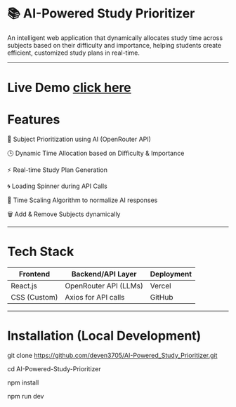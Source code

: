 # 📚 AI-Powered Study Prioritizer
An intelligent web application that dynamically allocates study time across subjects based on their difficulty and importance, helping students create efficient, customized study plans in real-time.

________________________________________________________________________________________________________________________________________________________________________________________________________________
 
 # Live Demo  [click here](ai-powered-study-prioritizer.vercel.app)

 # Features
 🎯 Subject Prioritization using AI (OpenRouter API)

🕒 Dynamic Time Allocation based on Difficulty & Importance

⚡ Real-time Study Plan Generation

🌀 Loading Spinner during API Calls

📏 Time Scaling Algorithm to normalize AI responses

🗑️ Add & Remove Subjects dynamically

________________________________________________________________________________________________________________________________________________________________________________________________________________

# Tech Stack
| Frontend     | Backend/API Layer     | Deployment |
| ------------ | --------------------- | ---------- |
| React.js     | OpenRouter API (LLMs) | Vercel     |
| CSS (Custom) | Axios for API calls   | GitHub     |

________________________________________________________________________________________________________________________________________________________________________________________________________________

# Installation (Local Development)
git clone https://github.com/deven3705/AI-Powered_Study_Prioritizer.git

cd AI-Powered-Study-Prioritizer

npm install

npm run dev

